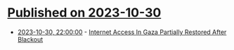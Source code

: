 # [Published on 2023-10-30](index.md)

* [2023-10-30, 22:00:00](https://tech.slashdot.org/story/23/10/30/2038207/internet-access-in-gaza-partially-restored-after-blackout?utm_source=rss1.0mainlinkanon&utm_medium=feed) - [Internet Access In Gaza Partially Restored After Blackout](https://tech.slashdot.org/story/23/10/30/2038207/internet-access-in-gaza-partially-restored-after-blackout?utm_source=rss1.0mainlinkanon&utm_medium=feed)
